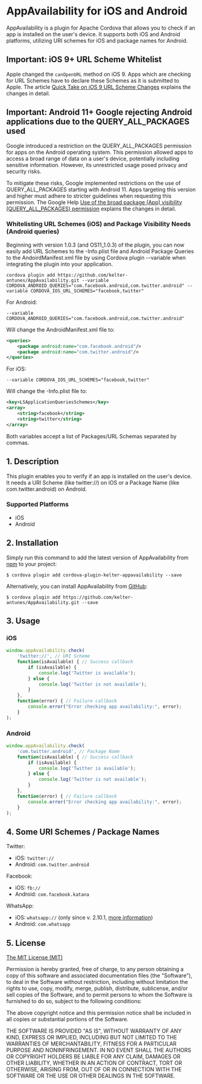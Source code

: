 # AppAvailability for iOS and Android

AppAvailability is a plugin for Apache Cordova that allows you to check if an app is installed on the user's device. It supports both iOS and Android platforms, utilizing URI schemes for iOS and package names for Android.

## Important: iOS 9+ URL Scheme Whitelist
Apple changed the `canOpenURL` method on iOS 9. Apps which are checking for URL Schemes have to declare these Schemes as it is submitted to Apple. The article [Quick Take on iOS 9 URL Scheme Changes](http://awkwardhare.com/post/121196006730/quick-take-on-ios-9-url-scheme-changes) explains the changes in detail.

## Important: Android 11+ Google rejecting Android applications due to the QUERY_ALL_PACKAGES used
Google introduced a restriction on the QUERY_ALL_PACKAGES permission for apps on the Android operating system. This permission allowed apps to access a broad range of data on a user's device, potentially including sensitive information. However, its unrestricted usage posed privacy and security risks.

To mitigate these risks, Google implemented restrictions on the use of QUERY_ALL_PACKAGES starting with Android 11. Apps targeting this version and higher must adhere to stricter guidelines when requesting this permission. The Google Help [Use of the broad package (App) visibility (QUERY_ALL_PACKAGES) permission](https://support.google.com/googleplay/android-developer/answer/10158779?hl=en) explains the changes in detail.


### Whitelisting URL Schemes (iOS) and Package Visibility Needs (Android queries)
Beginning with version 1.0.3 (and OS11_1.0.3) of the plugin, you can now easily add URL Schemes to the -Info.plist file and Android Package Queries to the AndoirdManifest.xml file by using Cordova plugin --variable when integrating the plugin into your application.

```
cordova plugin add https://github.com/kelter-antunes/AppAvailability.git --variable CORDOVA_ANDROID_QUERIES="com.facebook.android,com.twitter.android" --variable CORDOVA_IOS_URL_SCHEMES="facebook,twitter"
```
For Android:
```
--variable CORDOVA_ANDROID_QUERIES="com.facebook.android,com.twitter.android"
```
Will change the AndroidManifest.xml file to:
```XML
<queries>
	<package android:name="com.facebook.android"/>
	<package android:name="com.twitter.android"/>
</queries>
```

For iOS:
```
--variable CORDOVA_IOS_URL_SCHEMES="facebook,twitter"
```

Will change the -Info.plist file to:
```XML
<key>LSApplicationQueriesSchemes</key>
<array>
	<string>facebook</string>
	<string>twitter</string>
</array>
```

Both variables accept a list of Packages/URL Schemas separated by commas.

## 1. Description

This plugin enables you to verify if an app is installed on the user's device. It needs a URI Scheme (like twitter://) on iOS or a Package Name (like com.twitter.android) on Android.

### Supported Platforms

* iOS
* Android

## 2. Installation

Simply run this command to add the latest version of AppAvailability from [npm](https://www.npmjs.com/package/cordova-plugin-kelter-appavailability) to your project:
```
$ cordova plugin add cordova-plugin-kelter-appavailability --save
```

Alternatively, you can install AppAvailability from [GitHub](https://github.com/kelter-antunes/AppAvailability):
```
$ cordova plugin add https://github.com/kelter-antunes/AppAvailability.git --save
```


## 3. Usage

### iOS

```javascript
window.appAvailability.check(
    'twitter://', // URI Scheme
    function(isAvailable) { // Success callback
        if (isAvailable) {
            console.log('Twitter is available');
        } else {
            console.log('Twitter is not available');
        }
    },
    function(error) { // Failure callback
        console.error("Error checking app availability:", error);
    }
);
```

### Android

```javascript
window.appAvailability.check(
    'com.twitter.android', // Package Name
    function(isAvailable) { // Success callback
        if (isAvailable) {
            console.log('Twitter is available');
        } else {
            console.log('Twitter is not available');
        }
    },
    function(error) { // Failure callback
        console.error("Error checking app availability:", error);
    }
);
```


## 4. Some URI Schemes / Package Names

Twitter:
* iOS: `twitter://`
* Android: `com.twitter.android`

Facebook:
* iOS: `fb://`
* Android: `com.facebook.katana`

WhatsApp:
* iOS: `whatsapp://` (only since v. 2.10.1, [more information](http://www.whatsapp.com/faq/en/iphone/23559013))
* Android: `com.whatsapp`

## 5. License

[The MIT License (MIT)](http://www.opensource.org/licenses/mit-license.html)

Permission is hereby granted, free of charge, to any person obtaining a copy
of this software and associated documentation files (the "Software"), to deal
in the Software without restriction, including without limitation the rights
to use, copy, modify, merge, publish, distribute, sublicense, and/or sell
copies of the Software, and to permit persons to whom the Software is
furnished to do so, subject to the following conditions:

The above copyright notice and this permission notice shall be included in
all copies or substantial portions of the Software.

THE SOFTWARE IS PROVIDED "AS IS", WITHOUT WARRANTY OF ANY KIND, EXPRESS OR
IMPLIED, INCLUDING BUT NOT LIMITED TO THE WARRANTIES OF MERCHANTABILITY,
FITNESS FOR A PARTICULAR PURPOSE AND NONINFRINGEMENT. IN NO EVENT SHALL THE
AUTHORS OR COPYRIGHT HOLDERS BE LIABLE FOR ANY CLAIM, DAMAGES OR OTHER
LIABILITY, WHETHER IN AN ACTION OF CONTRACT, TORT OR OTHERWISE, ARISING FROM,
OUT OF OR IN CONNECTION WITH THE SOFTWARE OR THE USE OR OTHER DEALINGS IN
THE SOFTWARE.

